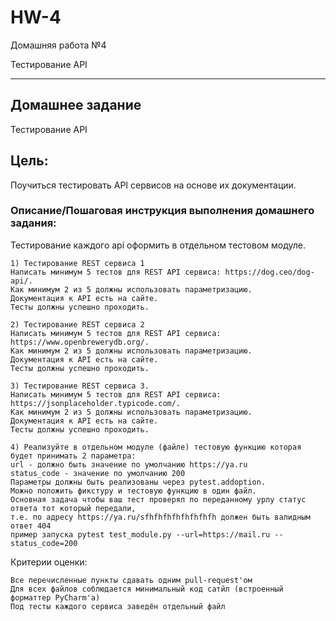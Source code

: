 # HW-4

Домашняя работа №4

Тестирование API

-----------------
## Домашнее задание

Тестирование API

## Цель:

Поучиться тестировать API сервисов на основе их документации.

### Описание/Пошаговая инструкция выполнения домашнего задания:

Тестирование каждого api оформить в отдельном тестовом модуле.

    1) Тестирование REST сервиса 1
    Написать минимум 5 тестов для REST API сервиса: https://dog.ceo/dog-api/.
    Как минимум 2 из 5 должны использовать параметризацию.
    Документация к API есть на сайте.
    Тесты должны успешно проходить.

    2) Тестирование REST сервиса 2
    Написать минимум 5 тестов для REST API сервиса: https://www.openbrewerydb.org/.
    Как минимум 2 из 5 должны использовать параметризацию.
    Документация к API есть на сайте.
    Тесты должны успешно проходить.

    3) Тестирование REST сервиса 3.
    Написать минимум 5 тестов для REST API сервиса: https://jsonplaceholder.typicode.com/.
    Как минимум 2 из 5 должны использовать параметризацию.
    Документация к API есть на сайте.
    Тесты должны успешно проходить.

    4) Реализуйте в отдельном модуле (файле) тестовую функцию которая будет принимать 2 параметра:
    url - должно быть значение по умолчанию https://ya.ru
    status_code - значение по умолчанию 200
    Параметры должны быть реализованы через pytest.addoption.
    Можно положить фикcтуру и тестовую функцию в один файл.
    Основная задача чтобы ваш тест проверял по переданному урлу статус ответа тот который передали,
    т.е. по адресу https://ya.ru/sfhfhfhfhfhfhfhfh должен быть валидным ответ 404
    пример запуска pytest test_module.py --url=https://mail.ru --status_code=200


Критерии оценки:

    Все перечисленные пункты сдавать одним pull-request'ом
    Для всех файлов соблюдается минимальный код сатйл (встроенный форматтер PyCharm'а)
    Под тесты каждого сервиса заведён отдельный файл

